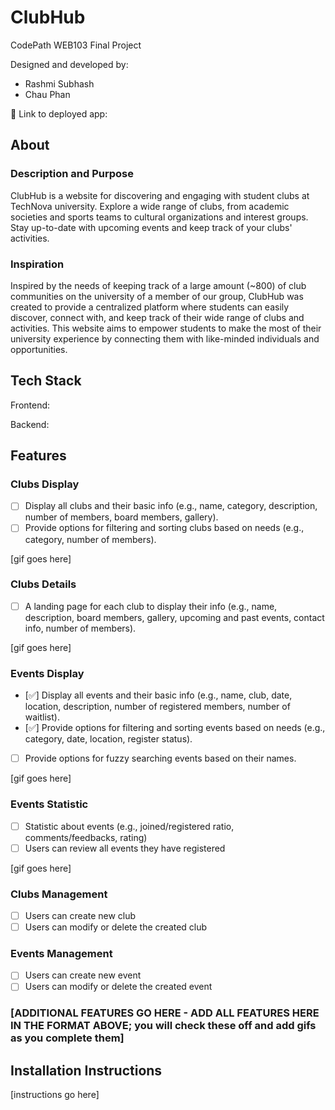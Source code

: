 # ClubHub

CodePath WEB103 Final Project

Designed and developed by:
- Rashmi Subhash
- Chau Phan

🔗 Link to deployed app:

## About

### Description and Purpose

ClubHub is a website for discovering and engaging with student clubs at TechNova university. Explore a wide range of clubs, from academic societies and sports teams to cultural organizations and interest groups. Stay up-to-date with upcoming events and keep track of your clubs' activities.

### Inspiration

Inspired by the needs of keeping track of a large amount (~800) of club communities on the university of a member of our group, ClubHub was created to provide a centralized platform where students can easily discover, connect with, and keep track of their wide range of clubs and activities. This website aims to empower students to make the most of their university experience by connecting them with like-minded individuals and opportunities. 

## Tech Stack

Frontend:

Backend:

## Features

### Clubs Display

- [ ] Display all clubs and their basic info (e.g., name, category, description, number of members, board members, gallery).
- [ ] Provide options for filtering and sorting clubs based on needs (e.g., category, number of members).

[gif goes here]

### Clubs Details

- [ ] A landing page for each club to display their info (e.g., name, description, board members, gallery, upcoming and past events, contact info, number of members).

[gif goes here]

### Events Display

- [✅] Display all events and their basic info (e.g., name, club, date, location, description, number of registered members, number of waitlist).
- [✅] Provide options for filtering and sorting events based on needs (e.g., category, date, location, register status).
- [ ] Provide options for fuzzy searching events based on their names.

[gif goes here]

### Events Statistic

- [ ] Statistic about events (e.g., joined/registered ratio, comments/feedbacks, rating)
- [ ] Users can review all events they have registered

[gif goes here]

### Clubs Management
- [ ] Users can create new club
- [ ] Users can modify or delete the created club

### Events Management
- [ ] Users can create new event
- [ ] Users can modify or delete the created event

### [ADDITIONAL FEATURES GO HERE - ADD ALL FEATURES HERE IN THE FORMAT ABOVE; you will check these off and add gifs as you complete them]

## Installation Instructions

[instructions go here]
